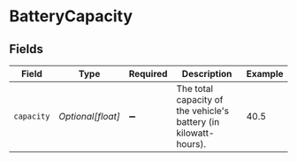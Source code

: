 # BatteryCapacity


## Fields

| Field                                                            | Type                                                             | Required                                                         | Description                                                      | Example                                                          |
| ---------------------------------------------------------------- | ---------------------------------------------------------------- | ---------------------------------------------------------------- | ---------------------------------------------------------------- | ---------------------------------------------------------------- |
| `capacity`                                                       | *Optional[float]*                                                | :heavy_minus_sign:                                               | The total capacity of the vehicle's battery (in kilowatt-hours). | 40.5                                                             |